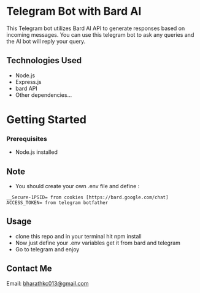 # Telegram Bot with Bard AI

This Telegram bot utilizes Bard AI API to generate responses based on incoming messages.
You can use this telegram bot to ask any queries and the AI bot will reply your query.


## Technologies Used

- Node.js
- Express.js
- bard API
- Other dependencies...

# Getting Started

### Prerequisites

- Node.js installed 


## Note

- You should create your own .env file and define :

```env
__Secure-1PSID= from cookies [https://bard.google.com/chat]
ACCESS_TOKEN= from telegram botfather

```
## Usage

- clone this repo and in your terminal hit npm install 
- Now just define your .env variables get it from bard and telegram
- Go to telegram and enjoy

## Contact Me

Email: [bharathkc013@gmail.com](mailto:bharathkc013@gmail.com)

